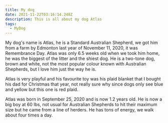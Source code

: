 ```yaml
---
title: My dog
date: 2021-11-22T03:16:14.248Z
description: This is all about my dog Atlas
tags:
  - MyDog
---
```

My dog's name is Atlas, he is a Standard Australian Shepherd, we got him from a farm by Edmonton last year of November 11, 2020, it was Remembrance Day. Atlas was only 6.5 weeks old when we took him home, he was the biggest of the litter and the shiest dog. He is a two-tone dog, brown and white, not the most popular colour known with Australian Shepherds, but I love him just the way he is.



Atlas is very playful and his favourite toy was his plaid blanket that I bought his dad for Christmas that year, not really sure why since dogs only see blue and yellow but this one is red plaid.  



Atlas was born in September 25, 2020 and is now 1.2 years old. He is now a big boy at 60 lbs, not usual for Australian Shepherds to hit their maximum size but he came from a line of herders. He has tons of energy, we walk about four times a day.